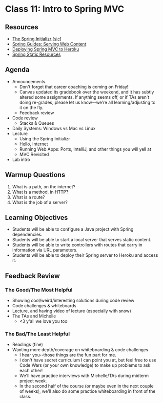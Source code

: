 # Class 11: Intro to Spring MVC

## Resources

* [The Spring Initializr \[sic\]](https://start.spring.io/)
* [Spring Guides: Serving Web Content](https://spring.io/guides/gs/serving-web-content/)
* [Deploying Spring MVC to Heroku](https://devcenter.heroku.com/articles/deploying-spring-boot-apps-to-heroku)
* [Spring Static Resources](https://spring.io/blog/2013/12/19/serving-static-web-content-with-spring-boot)

## Agenda

* Announcements
    * Don't forget that career coaching is coming on Friday!
    * Canvas updated its gradebook over the weekend, and it has subtly altered some assignments. If anything seems off, or if TAs aren't doing re-grades, please let us know--we're all learning/adjusting to it on the fly.
    * Feedback review
* Code review
    * Stacks & Queues
* Daily Systems: Windows vs Mac vs Linux
* Lecture
    * Using the Spring Initializr
    * Hello, Internet
    * Running Web Apps: Ports, IntelliJ, and other things you will yell at
    * MVC Revisited
* Lab intro

## Warmup Questions

1. What is a path, on the internet?
2. What is a method, in HTTP?
3. What is a route?
4. What is the job of a server?

## Learning Objectives

* Students will be able to configure a Java project with Spring dependencies.
* Students will be able to start a local server that serves static content.
* Students will be able to write controllers with routes that carry in information via URL parameters.
* Students will be able to deploy their Spring server to Heroku and access it.

## Feedback Review

### The Good/The Most Helpful

* Showing cool/weird/interesting solutions during code review
* Code challenges & whiteboards
* Lecture, and having video of lecture (especially with snow)
* The TAs and Michelle
    * <3 y'all we love you too

### The Bad/The Least Helpful

* Readings (fine)
* Wanting more depth/coverage on whiteboarding & code challenges
    * I hear you--those things are the fun part for me.
    * I don't have secret curriculum I can point you at, but feel free to use Code Wars (or your own knowledge) to make up problems to ask each other!
    * We'll have practice interviews with Michelle/TAs during midterm project week.
    * In the second half of the course (or maybe even in the next couple of weeks), we'll also do some practice whiteboarding in front of the class.
